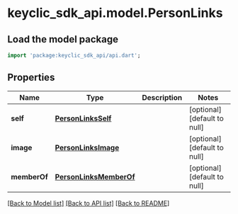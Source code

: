 # keyclic_sdk_api.model.PersonLinks

## Load the model package
```dart
import 'package:keyclic_sdk_api/api.dart';
```

## Properties
Name | Type | Description | Notes
------------ | ------------- | ------------- | -------------
**self** | [**PersonLinksSelf**](PersonLinksSelf.md) |  | [optional] [default to null]
**image** | [**PersonLinksImage**](PersonLinksImage.md) |  | [optional] [default to null]
**memberOf** | [**PersonLinksMemberOf**](PersonLinksMemberOf.md) |  | [optional] [default to null]

[[Back to Model list]](../README.md#documentation-for-models) [[Back to API list]](../README.md#documentation-for-api-endpoints) [[Back to README]](../README.md)


